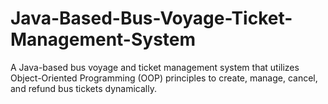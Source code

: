 # Java-Based-Bus-Voyage-Ticket-Management-System
A Java-based bus voyage and ticket management system that utilizes Object-Oriented Programming (OOP) principles to create, manage, cancel, and refund bus tickets dynamically.

